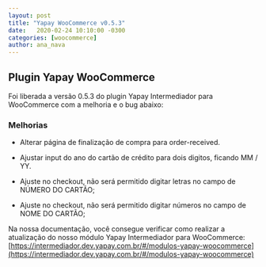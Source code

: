 ```yaml
---
layout: post
title: "Yapay WooCommerce v0.5.3"
date:   2020-02-24 10:10:00 -0300
categories: [woocommerce]
author: ana_nava
---
```


## Plugin Yapay WooCommerce 

Foi liberada a versão 0.5.3 do plugin Yapay Intermediador para WooCommerce com a melhoria e o bug abaixo:

<!-- more -->

### **Melhorias**

* Alterar página de finalização de compra para order-received.

* Ajustar input do ano do cartão de crédito para dois digitos, ficando MM / YY.

* Ajuste no checkout, não será permitido digitar letras no campo de NÚMERO DO CARTÃO;

* Ajuste no checkout, não será permitido digitar números no campo de NOME DO CARTÃO;




Na nossa documentação, você consegue verificar como realizar a atualização do nosso módulo Yapay Intermediador para WooCommerce: [https://intermediador.dev.yapay.com.br/#/modulos-yapay-woocommerce](https://intermediador.dev.yapay.com.br/#/modulos-yapay-woocommerce)



